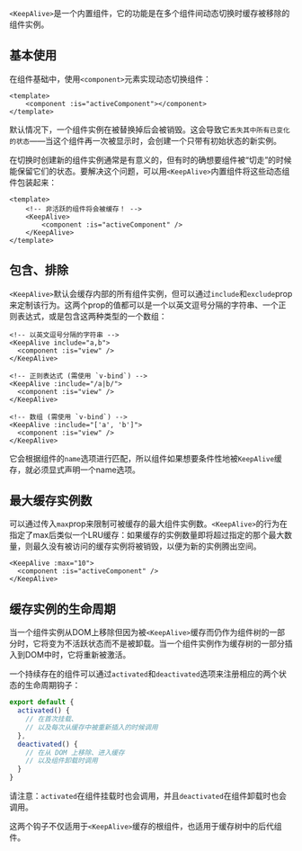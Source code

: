 `<KeepAlive>`是一个内置组件，它的功能是在多个组件间动态切换时缓存被移除的组件实例。

## 基本使用
在组件基础中，使用`<component>`元素实现动态切换组件：

```vue
<template>
    <component :is="activeComponent"></component>
</template>
```

默认情况下，一个组件实例在被替换掉后会被销毁。这会导致它`丢失其中所有已变化的状态`——当这个组件再一次被显示时，会创建一个只带有初始状态的新实例。

在切换时创建新的组件实例通常是有意义的，但有时的确想要组件被“切走”的时候能保留它们的状态。要解决这个问题，可以用`<KeepAlive>`内置组件将这些动态组件包装起来：

```vue
<template>
    <!-- 非活跃的组件将会被缓存！ -->
    <KeepAlive>
        <component :is="activeComponent" />
    </KeepAlive>
</template>
```

## 包含、排除
`<KeepAlive>`默认会缓存内部的所有组件实例，但可以通过`include`和`exclude`prop来定制该行为。这两个prop的值都可以是一个以英文逗号分隔的字符串、一个正则表达式，或是包含这两种类型的一个数组：

```vue
<!-- 以英文逗号分隔的字符串 -->
<KeepAlive include="a,b">
  <component :is="view" />
</KeepAlive>

<!-- 正则表达式 (需使用 `v-bind`) -->
<KeepAlive :include="/a|b/">
  <component :is="view" />
</KeepAlive>

<!-- 数组 (需使用 `v-bind`) -->
<KeepAlive :include="['a', 'b']">
  <component :is="view" />
</KeepAlive>
```

它会根据组件的`name`选项进行匹配，所以组件如果想要条件性地被`KeepAlive`缓存，就必须显式声明一个name选项。

## 最大缓存实例数​
可以通过传入`max`prop来限制可被缓存的最大组件实例数。`<KeepAlive>`的行为在指定了max后类似一个LRU缓存：如果缓存的实例数量即将超过指定的那个最大数量，则最久没有被访问的缓存实例将被销毁，以便为新的实例腾出空间。

```vue
<KeepAlive :max="10">
  <component :is="activeComponent" />
</KeepAlive>
```

## 缓存实例的生命周期​
当一个组件实例从DOM上移除但因为被`<KeepAlive>`缓存而仍作为组件树的一部分时，它将变为不活跃状态而不是被卸载。当一个组件实例作为缓存树的一部分插入到DOM中时，它将重新被激活。

一个持续存在的组件可以通过`activated`和`deactivated`选项来注册相应的两个状态的生命周期钩子：

```js
export default {
  activated() {
    // 在首次挂载、
    // 以及每次从缓存中被重新插入的时候调用
  },
  deactivated() {
    // 在从 DOM 上移除、进入缓存
    // 以及组件卸载时调用
  }
}
```

请注意：`activated`在组件挂载时也会调用，并且`deactivated`在组件卸载时也会调用。

这两个钩子不仅适用于`<KeepAlive>`缓存的根组件，也适用于缓存树中的后代组件。